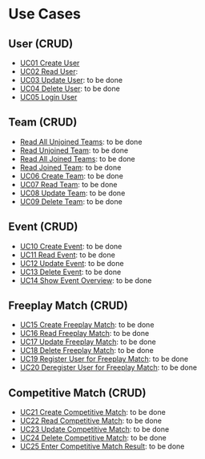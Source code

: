 # Use Cases

## User (CRUD) 
- [UC01 Create User](https://github.com/JoinSports/Documentation/blob/master/Use%20Cases/UC01_CreateUser.md)
- [UC02 Read User](https://github.com/JoinSports/Documentation/blob/master/Use%20Cases/UC02_ReadUser.md):
- [UC03 Update User](https://github.com/JoinSports/Documentation/blob/master/Use%20Cases/UC03_UpdateUser.md): to be done
- [UC04 Delete User](https://github.com/JoinSports/Documentation/blob/master/Use%20Cases/UC04_DeleteUser.md): to be done
- [UC05 Login User](https://github.com/JoinSports/Documentation/blob/master/Use%20Cases/UC05_LoginUser.md)

## Team (CRUD)
- [Read All Unjoined Teams](https://github.com/JoinSports/Documentation/blob/master/Use%20Cases/ReadAllUnjoinedTeams.md): to be done
- [Read Unjoined Team](https://github.com/JoinSports/Documentation/blob/master/Use%20Cases/ReadUnjoinedTeam.md): to be done
- [Read All Joined Teams](https://github.com/JoinSports/Documentation/blob/master/Use%20Cases/ReadAllJoinedTeams.md): to be done
- [Read Joined Team](https://github.com/JoinSports/Documentation/blob/master/Use%20Cases/ReadJoinedTeam.md): to be done
- [UC06 Create Team](https://github.com/JoinSports/Documentation/blob/master/Use%20Cases/UC06_CreateTeam.md): to be done
- [UC07 Read Team](https://github.com/JoinSports/Documentation/blob/master/Use%20Cases/UC07_ReadTeam.md): to be done
- [UC08 Update Team](https://github.com/JoinSports/Documentation/blob/master/Use%20Cases/UC08_UpdateTeam.md): to be done
- [UC09 Delete Team](https://github.com/JoinSports/Documentation/blob/master/Use%20Cases/UC09_DeleteTeam.md): to be done

## Event (CRUD)
- [UC10 Create Event](https://github.com/JoinSports/Documentation/blob/master/Use%20Cases/UC10_CreateEvent.md): to be done
- [UC11 Read Event](https://github.com/JoinSports/Documentation/blob/master/Use%20Cases/UC11_ReadEvent.md): to be done
- [UC12 Update Event](https://github.com/JoinSports/Documentation/blob/master/Use%20Cases/UC12_UpdateEvent.md): to be done
- [UC13 Delete Event](https://github.com/JoinSports/Documentation/blob/master/Use%20Cases/UC13_DeleteEvent.md): to be done
- [UC14 Show Event Overview](https://github.com/JoinSports/Documentation/blob/master/Use%20Cases/UC14_ShowEventOverview.md): to be done

## Freeplay Match (CRUD)
- [UC15 Create Freeplay Match](https://github.com/JoinSports/Documentation/blob/master/Use%20Cases/UC15_CreateFreeplayMatch.md): to be done
- [UC16 Read Freeplay Match](https://github.com/JoinSports/Documentation/blob/master/Use%20Cases/UC16_ReadFreeplayMatch.md): to be done
- [UC17 Update Freeplay Match](https://github.com/JoinSports/Documentation/blob/master/Use%20Cases/UC17_UpdateFreeplayMatch.md): to be done
- [UC18 Delete Freeplay Match](https://github.com/JoinSports/Documentation/blob/master/Use%20Cases/UC18_DeleteFreeplayMatch.md): to be done
- [UC19 Register User for Freeplay Match](https://github.com/JoinSports/Documentation/blob/master/Use%20Cases/UC19_RegisterUserForFreeplayMatch.md): to be done
- [UC20 Deregister User for Freeplay Match](https://github.com/JoinSports/Documentation/blob/master/Use%20Cases/UC20_DeregisterUserForFreeplayMatch.md): to be done


## Competitive Match (CRUD)
- [UC21 Create Competitive Match](https://github.com/JoinSports/Documentation/blob/master/Use%20Cases/UC21_CreateCompetitiveMatch.md): to be done
- [UC22 Read Competitive Match](https://github.com/JoinSports/Documentation/blob/master/Use%20Cases/UC22_ReadCompetitiveMatch.md): to be done
- [UC23 Update Competitive Match](https://github.com/JoinSports/Documentation/blob/master/Use%20Cases/UC23_UpdateCompetitiveMatch.md): to be done
- [UC24 Delete Competitive Match](https://github.com/JoinSports/Documentation/blob/master/Use%20Cases/UC24_DeleteCompetitiveMatch.md): to be done
- [UC25 Enter Competitive Match Result](https://github.com/JoinSports/Documentation/blob/master/Use%20Cases/UC25_EnterCompetititiveMatchResult.md): to be done
